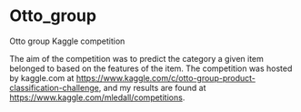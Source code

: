 # Otto_group
Otto group Kaggle competition

The aim of the competition was to predict the category a given item belonged to based on the features of the item. The competition was hosted by kaggle.com at https://www.kaggle.com/c/otto-group-product-classification-challenge, and my results are found at https://www.kaggle.com/mledall/competitions.
